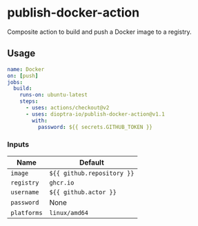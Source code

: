# publish-docker-action
Composite action to build and push a Docker image to a registry.

## Usage

```yaml
name: Docker
on: [push]
jobs:
  build:
    runs-on: ubuntu-latest
    steps:
      - uses: actions/checkout@v2
      - uses: dioptra-io/publish-docker-action@v1.1
        with:
          password: ${{ secrets.GITHUB_TOKEN }}
```

### Inputs

Name        | Default
------------|--------
`image`     | `${{ github.repository }}`
`registry`  | `ghcr.io`
`username`  | `${{ github.actor }}`
`password`  | None
`platforms` | `linux/amd64`
